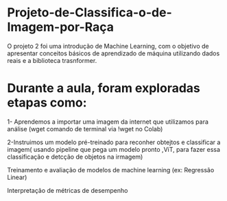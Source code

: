 # Projeto-de-Classifica-o-de-Imagem-por-Raça

O projeto 2 foi uma introdução de Machine Learning, com o objetivo de apresentar conceitos básicos de aprendizado de máquina utilizando dados reais e a biblioteca trasnformer.

# Durante a aula, foram exploradas etapas como:

1- Aprendemos a importar uma imagem da internet que utilizamos para análise (wget comando de terminal via !wget no Colab)

2-Instruimos um modelo pré-treinado para reconher obtejtos e classificar a imagem( usando pipeline que pega um modelo pronto ,ViT, para fazer essa classificação e detcção de objetos na irmagem)

Treinamento e avaliação de modelos de machine learning (ex: Regressão Linear)

Interpretação de métricas de desempenho
